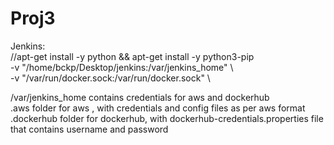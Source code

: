 # Proj3

Jenkins:  
//apt-get install -y python && apt-get install -y python3-pip  
-v "/home/bckp/Desktop/jenkins:/var/jenkins_home" \  
-v "/var/run/docker.sock:/var/run/docker.sock" \  

  /var/jenkins_home contains credentials for aws and dockerhub  
    .aws folder for aws , with credentials and config files as per aws format  
    .dockerhub folder for dockerhub, with dockerhub-credentials.properties file that contains username and password  
